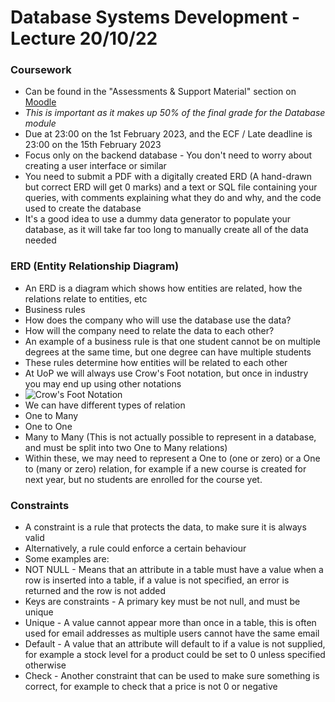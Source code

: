 # Database Systems Development - Lecture 20/10/22

### Coursework

- Can be found in the "Assessments & Support Material" section on [Moodle](https://moodle.port.ac.uk/pluginfile.php/3961195/mod_resource/content/0/Coursework_V1.pdf)
- *This is important as it makes up 50% of the final grade for the Database module*
- Due at 23:00 on the 1st February 2023, and the ECF / Late deadline is 23:00 on the 15th February 2023
- Focus only on the backend database - You don't need to worry about creating a user interface or similar
- You need to submit a PDF with a digitally created ERD (A hand-drawn but correct ERD will get 0 marks) and a text or SQL file containing your queries, with comments explaining what they do and why, and the code used to create the database
- It's a good idea to use a dummy data generator to populate your database, as it will take far too long to manually create all of the data needed
  
### ERD (Entity Relationship Diagram)

- An ERD is a diagram which shows how entities are related, how the relations relate to entities, etc
- Business rules
 - How does the company who will use the database use the data?
 - How will the company need to relate the data to each other?
 - An example of a business rule is that one student cannot be on multiple degrees at the same time, but one degree can have multiple students
 - These rules determine how entities will be related to each other
- At UoP we will always use Crow's Foot notation, but once in industry you may end up using other notations
- ![Crow's Foot Notation](/Week%204/Crowsfoot%20Notation.png)
- We can have different types of relation
 - One to Many
 - One to One
 - Many to Many (This is not actually possible to represent in a database, and must be split into two One to Many relations)
- Within these, we may need to represent a One to (one or zero) or a One to (many or zero) relation, for example if a new course is created for next year, but no students are enrolled for the course yet.
  
### Constraints

- A constraint is a rule that protects the data, to make sure it is always valid
- Alternatively, a rule could enforce a certain behaviour
- Some examples are:
 - NOT NULL - Means that an attribute in a table must have a value when a row is inserted into a table, if a value is not specified, an error is returned and the row is not added
 - Keys are constraints - A primary key must be not null, and must be unique
 - Unique - A value cannot appear more than once in a table, this is often used for email addresses as multiple users cannot have the same email
 - Default - A value that an attribute will default to if a value is not supplied, for example a stock level for a product could be set to 0 unless specified otherwise
 - Check - Another constraint that can be used to make sure something is correct, for example to check that a price is not 0 or negative